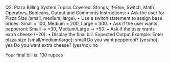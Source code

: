 Q2: Pizza Billing System 
Topics Covered: 
Strings, If-Else, Switch, Math Operators, Booleans, Output and Comments 
Instructions: 
• Ask the user for Pizza Size (small, medium, large). 
• Use a switch statement to assign base prices: Small = 100, Medium = 200, Large = 300. 
• Ask if the user wants pepperoni: Small → +30, Medium/Large → +50. 
• Ask if the user wants extra cheese (+20). 
• Display the final bill. 
Expected Output Example: 
Enter pizza size (small/medium/large): small 
Do you want pepperoni? (yes/no): yes 
Do you want extra cheese? (yes/no): no 
 
Your final bill is: 130 rupees
